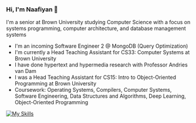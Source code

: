 ### Hi, I'm Naafiyan 👋

I'm a senior at Brown University studying Computer Science with a focus on systems programming, computer architecture, and database management systems 
- I'm an incoming Software Engineer 2 @ MongoDB (Query Optimization)
- I'm currently a Head Teaching Assistant for CS33: Computer Systems at Brown University
- I have done hypertext and hypermedia research with Professor Andries van Dam
- I was a Head Teaching Assistant for CS15: Intro to Object-Oriented Programming at Brown University
- Coursework: Operating Systems, Compilers, Computer Systems, Software Engineering, Data Structures and Algorithms, Deep Learning, Object-Oriented Programming
 
[![My Skills](https://skillicons.dev/icons?i=c,cpp,rust,java,ts,js,py,react,express,nodejs,mongodb,tensorflow,git)](https://skillicons.dev)



<!--
**naafiyan/naafiyan** is a ✨ _special_ ✨ repository because its `README.md` (this file) appears on your GitHub profile.

Here are some ideas to get you started:

- 👯 I’m looking to collaborate on ...
- 🤔 I’m looking for help with ...
- 💬 Ask me about ...
- 📫 How to reach me: ...

- ⚡ Fun fact: ...
-->
